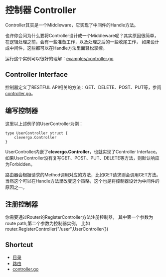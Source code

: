 # 控制器 Controller
Controller其实是一个Middleware，它实现了中间件的Handle方法。

也许你会问为什么要将Controller设计成一个Middleware呢？其实原因很简单，
在逻辑处理之前，会有一些准备工作，以及处理之后的一些收尾工作，
如果设计成中间件，这些都可以在Handle方法里面轻松掌控。

运行这个实例可以很好的理解：[examples/controller.go](/examples/controller.go)

## Controller Interface
控制器定义了RESTFUL API相关的方法：GET、DELETE、POST、PUT等，参阅[controller.go](/controller.go)。

## 编写控制器
这里以上述例子的UserController为例：
```
type UserController struct {
	clevergo.Controller
}
```
UserController内嵌了**clevergo.Controller**，也就实现了Controller Interface。
如果UserController没有复写GET、POST、PUT、DELETE等方法，则默认响应为Forbidden。

路由器会根据请求的Method调用对应的方法，比如GET请求则会调用GET方法。
当然这个可以在Handle方法里改变这个策略，这个也是将控制器设计为中间件的原因之一。

## 注册控制器
你需要通过Router的RegisterController方法注册控制器，
其中第一个参数为route path,第二个参数为控制器实例。
比如router.RegisterController("/user",UserController{})

## Shortcut
* [目录](README.md)
* [路由](router.md)
* [controller.go](/controller.go)
